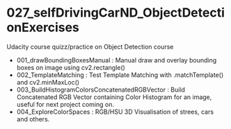 # 027_selfDrivingCarND_ObjectDetectionExercises
Udacity course quizz/practice on Object Detection course

- 001_drawBoundingBoxesManual : Manual draw and overlay bounding boxes on image using cv2.rectangle()
- 002_TemplateMatching : Test Template Matching with .matchTemplate() and cv2.minMaxLoc()
- 003_BuildHistogramColorsConcatenatedRGBVector : Build Concatenated RGB Vector containing Color Histogram for an image, useful for next project coming on.
- 004_ExploreColorSpaces : RGB/HSU 3D Visualisation of strees, cars and others.
